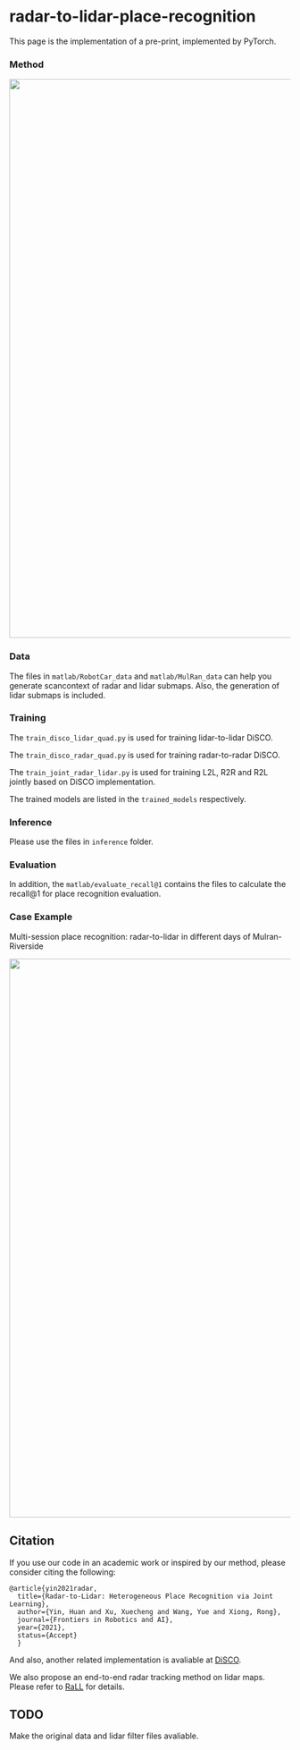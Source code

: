 # radar-to-lidar-place-recognition

This page is the implementation of a pre-print, implemented by PyTorch.

### Method
<img src="https://github.com/ZJUYH/radar-to-lidar-place-recognition/blob/main/image/methods.png" width= 1000>

### Data

The files in `matlab/RobotCar_data` and `matlab/MulRan_data` can help you generate scancontext of radar and lidar submaps. Also, the generation of lidar submaps is included.

### Training
The `train_disco_lidar_quad.py` is used for training lidar-to-lidar DiSCO.

The `train_disco_radar_quad.py` is used for training radar-to-radar DiSCO.

The `train_joint_radar_lidar.py` is used for training L2L, R2R and R2L jointly based on DiSCO implementation.

The trained models are listed in the `trained_models` respectively.

### Inference
Please use the files in `inference` folder.

### Evaluation

In addition, the `matlab/evaluate_recall@1` contains the files to calculate the recall@1 for place recognition evaluation.

### Case Example

Multi-session place recognition: radar-to-lidar in different days of Mulran-Riverside

<img src="https://github.com/ZJUYH/radar-to-lidar-place-recognition/blob/main/image/case.png" width= 1000>

## Citation 

If you use our code in an academic work or inspired by our method, please consider citing the following:
        
    @article{yin2021radar,
      title={Radar-to-Lidar: Heterogeneous Place Recognition via Joint Learning},
      author={Yin, Huan and Xu, Xuecheng and Wang, Yue and Xiong, Rong},
      journal={Frontiers in Robotics and AI},
      year={2021},
      status={Accept}
      }

And also, another related implementation is avaliable at [DiSCO](https://github.com/MaverickPeter/DiSCO-pytorch).

We also propose an end-to-end radar tracking method on lidar maps. Please refer to [RaLL](https://github.com/ZJUYH/RaLL) for details.

## TODO

Make the original data and lidar filter files avaliable.
